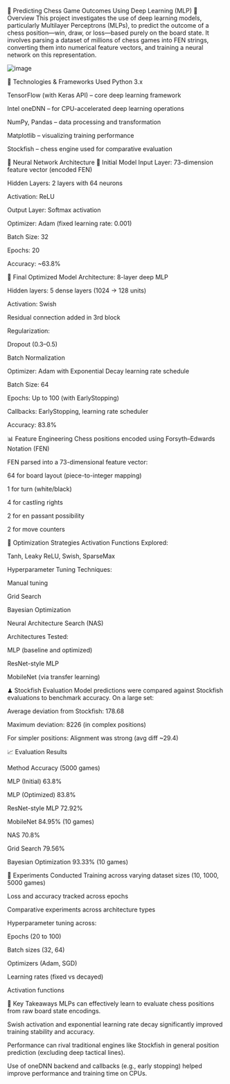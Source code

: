 🧠 Predicting Chess Game Outcomes Using Deep Learning (MLP)
📌 Overview
This project investigates the use of deep learning models, particularly Multilayer Perceptrons (MLPs), to predict the outcome of a chess position—win, draw, or loss—based purely on the board state. It involves parsing a dataset of millions of chess games into FEN strings, converting them into numerical feature vectors, and training a neural network on this representation.

![image](https://github.com/user-attachments/assets/140d9918-f429-46a7-824b-afe167d087eb)


🧰 Technologies & Frameworks Used
Python 3.x

TensorFlow (with Keras API) – core deep learning framework

Intel oneDNN – for CPU-accelerated deep learning operations

NumPy, Pandas – data processing and transformation

Matplotlib – visualizing training performance

Stockfish – chess engine used for comparative evaluation

🧠 Neural Network Architecture
🔷 Initial Model
Input Layer: 73-dimension feature vector (encoded FEN)

Hidden Layers: 2 layers with 64 neurons

Activation: ReLU

Output Layer: Softmax activation

Optimizer: Adam (fixed learning rate: 0.001)

Batch Size: 32

Epochs: 20

Accuracy: ~63.8%

🔶 Final Optimized Model
Architecture: 8-layer deep MLP

Hidden layers: 5 dense layers (1024 → 128 units)

Activation: Swish

Residual connection added in 3rd block

Regularization:

Dropout (0.3–0.5)

Batch Normalization

Optimizer: Adam with Exponential Decay learning rate schedule

Batch Size: 64

Epochs: Up to 100 (with EarlyStopping)

Callbacks: EarlyStopping, learning rate scheduler

Accuracy: 83.8%

📊 Feature Engineering
Chess positions encoded using Forsyth–Edwards Notation (FEN)

FEN parsed into a 73-dimensional feature vector:

64 for board layout (piece-to-integer mapping)

1 for turn (white/black)

4 for castling rights

2 for en passant possibility

2 for move counters

🔄 Optimization Strategies
Activation Functions Explored:

Tanh, Leaky ReLU, Swish, SparseMax

Hyperparameter Tuning Techniques:

Manual tuning

Grid Search

Bayesian Optimization

Neural Architecture Search (NAS)

Architectures Tested:

MLP (baseline and optimized)

ResNet-style MLP

MobileNet (via transfer learning)

♟ Stockfish Evaluation
Model predictions were compared against Stockfish evaluations to benchmark accuracy. On a large set:

Average deviation from Stockfish: 178.68

Maximum deviation: 8226 (in complex positions)

For simpler positions: Alignment was strong (avg diff ~29.4)

📈 Evaluation Results

Method	Accuracy (5000 games)

MLP (Initial)	63.8%

MLP (Optimized)	83.8%

ResNet-style MLP	72.92%

MobileNet	84.95% (10 games)

NAS	70.8%

Grid Search	79.56%

Bayesian Optimization	93.33% (10 games)

🧪 Experiments Conducted
Training across varying dataset sizes (10, 1000, 5000 games)

Loss and accuracy tracked across epochs

Comparative experiments across architecture types

Hyperparameter tuning across:

Epochs (20 to 100)

Batch sizes (32, 64)

Optimizers (Adam, SGD)

Learning rates (fixed vs decayed)

Activation functions

🏁 Key Takeaways
MLPs can effectively learn to evaluate chess positions from raw board state encodings.

Swish activation and exponential learning rate decay significantly improved training stability and accuracy.

Performance can rival traditional engines like Stockfish in general position prediction (excluding deep tactical lines).

Use of oneDNN backend and callbacks (e.g., early stopping) helped improve performance and training time on CPUs.
